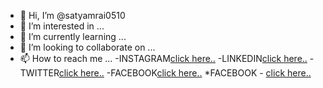 - 👋 Hi, I’m @satyamrai0510
- 👀 I’m interested in ...
- 🌱 I’m currently learning ...
- 💞️ I’m looking to collaborate on ...
- 📫 How to reach me ...
-INSTAGRAM[click here..](https://www.instagram.com/satyamrai0510/)
-LINKEDIN[click here..](https://www.linkedin.com/in/satyamrai0510)
-TWITTER[click here..](https://www.twitter.com/satyamrai0510/)
-FACEBOOK[click here..](https://www.facebook.com/satyamrai0510/)
*FACEBOOK - [click here..](https://www.facebook.com/satyamrai0510/)

<!---
satyamrai0510/satyamrai0510 is a ✨ special ✨ repository because its `README.md` (this file) appears on your GitHub profile.
You can click the Preview link to take a look at your changes.
--->
